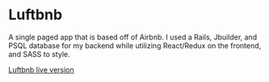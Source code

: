 # Luftbnb

A single paged app that is based off of Airbnb. I used a Rails, Jbuilder, and PSQL database for my backend
while utilizing React/Redux on the frontend, and SASS to style.  


[Luftbnb live version](https://luftbnb.herokuapp.com/#/)
